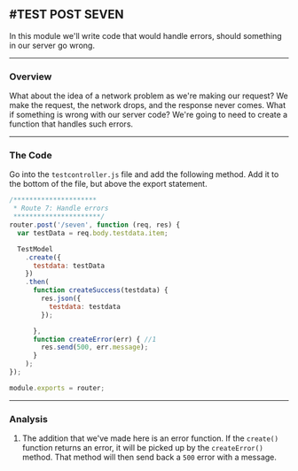 #TEST POST SEVEN
---
In this module we'll write code that would handle errors, should something in our server go wrong. 

<hr />

### Overview
What about the idea of a network problem as we're making our request? We make the request, the network drops, and the response never comes. What if something is wrong with our server code? We're going to need to create a function that handles such errors. 

<hr>

### The Code
Go into the `testcontroller.js` file and add the following method. Add it to the bottom of the file, but above the export statement. 

```js
/*********************
 * Route 7: Handle errors
 **********************/
router.post('/seven', function (req, res) {
  var testData = req.body.testdata.item;

  TestModel
    .create({
      testdata: testData
    })
    .then(
      function createSuccess(testdata) {
        res.json({
          testdata: testdata
        });

      },
      function createError(err) { //1
        res.send(500, err.message);
      }
    );
});

module.exports = router;
```
<hr >

### Analysis
1. The addition that we've made here is an error function. If the `create()` function returns an error, it will be picked up by the `createError()` method. That method will then send back a `500` error with a message. 





